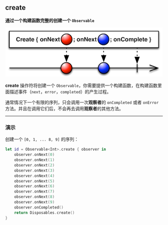 ## create

**通过一个构建函数完整的创建一个 `Observable`**

![](/assets/WhichOperator/Operators/create.png)

**create** 操作符将创建一个 `Observable`，你需要提供一个构建函数，在构建函数里面描述事件（`next`，`error`，`completed`）的产生过程。

通常情况下一个有限的序列，只会调用一次**观察者**的 `onCompleted` 或者 `onError` 方法。并且在调用它们后，不会再去调用**观察者**的其他方法。

---

### 演示

创建一个 `[0, 1, ... 8, 9]` 的序列：

```swift
let id = Observable<Int>.create { observer in
    observer.onNext(0)
    observer.onNext(1)
    observer.onNext(2)
    observer.onNext(3)
    observer.onNext(4)
    observer.onNext(5)
    observer.onNext(6)
    observer.onNext(7)
    observer.onNext(8)
    observer.onNext(9)
    observer.onCompleted()
    return Disposables.create()
}
```
